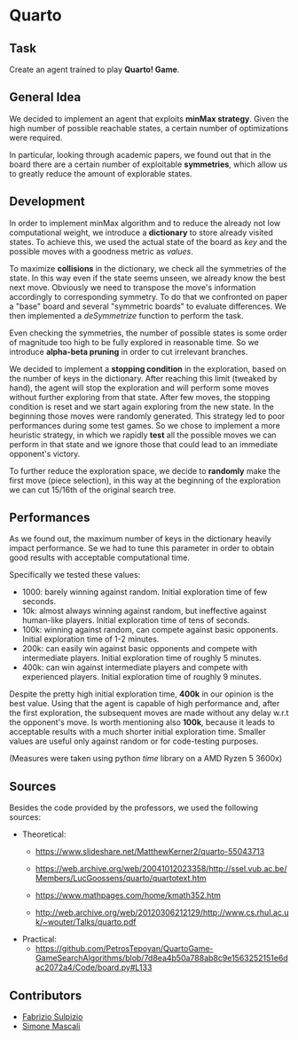 # Quarto

## Task
Create an agent trained to play **Quarto! Game**.

## General Idea
We decided to implement an agent that exploits **minMax strategy**. Given the high number of possible reachable states, a certain number of optimizations were required.

In particular, looking through academic papers, we found out that in the board there are a certain number of exploitable **symmetries**, which allow us to greatly reduce the amount of explorable states.

## Development

In order to implement minMax algorithm and to reduce the already not low computational weight, we introduce a **dictionary** to store already visited states.
To achieve this, we used the actual state of the board as _key_ and the possible moves with a goodness metric as _values_.

To maximize **collisions** in the dictionary, we check all the symmetries of the state.
In this way even if the state seems unseen, we already know the best next move.
Obviously we need to transpose the move's information accordingly to corresponding symmetry. To do that we confronted on paper a "base" board and several "symmetric boards" to evaluate differences. We then implemented a _deSymmetrize_ function to perform the task.

Even checking the symmetries, the number of possible states is some order of magnitude too high to be fully explored in reasonable time. So we introduce **alpha-beta pruning** in order to cut irrelevant branches.

We decided to implement a **stopping condition** in the exploration, based on the number of keys in the dictionary. After reaching this limit (tweaked by hand), the agent will stop the exploration and will perform some moves without further exploring from that state. After few moves, the stopping condition is reset and we start again exploring from the new state. In the beginning those moves were randomly generated. This strategy led to poor performances during some test games. So we chose to implement a more heuristic strategy, in which we rapidly **test** all the possible moves we can perform in that state and we ignore those that could lead to an immediate opponent's victory.

To further reduce the exploration space, we decide to **randomly** make the first move (piece selection), in this way at the beginning of the exploration we can cut 15/16th of the original search tree.

## Performances
As we found out, the maximum number of keys in the dictionary heavily impact performance. Se we had to tune this parameter in order to obtain good results with acceptable computational time.

Specifically we tested these values:

- 1000: barely winning against random. Initial exploration time of few seconds.
- 10k: almost always winning against random, but ineffective against human-like players. Initial exploration time of tens of seconds.
- 100k: winning against random, can compete against basic opponents. Initial exploration time of 1-2 minutes.
- 200k: can easily win against basic opponents and compete with intermediate players. Initial exploration time of roughly 5 minutes.
- 400k: can win against intermediate players and compete with experienced players. Initial exploration time of roughly 9 minutes.

Despite the pretty high initial exploration time, **400k** in our opinion is the best value. Using that the agent is capable of high performance and, after the first exploration, the subsequent moves are made without any delay w.r.t the opponent's move.
Is worth mentioning also **100k**, because it leads to acceptable results with a much shorter initial exploration time.
Smaller values are useful only against random or for code-testing purposes.

(Measures were taken using python _time_ library on a AMD Ryzen 5 3600x)

## Sources
Besides the code provided by the professors, we used the following sources:
- Theoretical:
    - https://www.slideshare.net/MatthewKerner2/quarto-55043713

    - https://web.archive.org/web/20041012023358/http://ssel.vub.ac.be/Members/LucGoossens/quarto/quartotext.htm

    - https://www.mathpages.com/home/kmath352.htm

    - http://web.archive.org/web/20120306212129/http://www.cs.rhul.ac.uk/~wouter/Talks/quarto.pdf
- Practical:
    - https://github.com/PetrosTepoyan/QuartoGame-GameSearchAlgorithms/blob/7d8ea4b50a788ab8c9e1563252151e6dac2072a4/Code/board.py#L133

## Contributors

- [Fabrizio Sulpizio](https://github.com/Xiusss)
- [Simone Mascali](https://github.com/vmask25)
